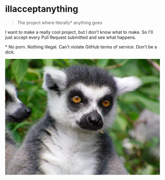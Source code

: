 # illacceptanything

> The project where literally* anything goes

I want to make a really cool project, but I don't know what to make. So I'll just accept
every Pull Request submitted and see what happens.

\* No porn. Nothing illegal. Can't violate GitHub terms of service. Don't be a dick.

![](images/lemur.jpg)
